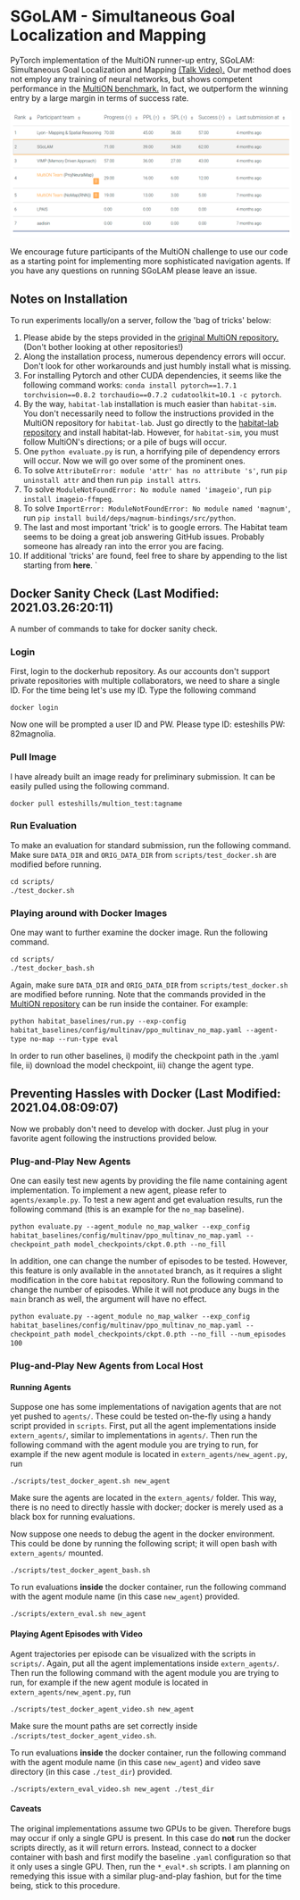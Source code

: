 # SGoLAM - Simultaneous Goal Localization and Mapping

PyTorch implementation of the MultiON runner-up entry, SGoLAM: Simultaneous Goal Localization and Mapping [(Talk Video).](https://www.youtube.com/watch?v=XgT2w6rUwjM) Our method does not employ any training of neural networks, but shows competent performance in the [MultiON benchmark.](https://eval.ai/web/challenges/challenge-page/805/leaderboard/2202) In fact, we outperform the winning entry by a large margin in terms of success rate. 

![alt text](https://github.com/eunsunlee/SGoLAM/blob/main/rank.png)

We encourage future participants of the MultiON challenge to use our code as a starting point for implementing more sophisticated navigation agents. If you have any questions on running SGoLAM please leave an issue.

## Notes on Installation
To run experiments locally/on a server, follow the 'bag of tricks' below:
1. Please abide by the steps provided in the [original MultiON repository.](https://github.com/saimwani/multiON) (Don't bother looking at other repositories!)
2. Along the installation process, numerous dependency errors will occur. Don't look for other workarounds and just humbly install what is missing.
3. For installing Pytorch and other CUDA dependencies, it seems like the following command works: `conda install pytorch==1.7.1 torchvision==0.8.2 torchaudio==0.7.2 cudatoolkit=10.1 -c pytorch`.
4. By the way, `habitat-lab` installation is much easier than `habitat-sim`. You don't necessarily need to follow the instructions provided in the MultiON repository for `habitat-lab`. Just go directly to the [habitat-lab repository](https://github.com/facebookresearch/habitat-lab) and install habitat-lab. However, for `habitat-sim`, you must follow MultiON's directions; or a pile of bugs will occur.
5. One `python evaluate.py` is run, a horrifying pile of dependency errors will occur. Now we will go over some of the prominent ones.
6. To solve `AttributeError: module 'attr' has no attribute 's'`, run `pip uninstall attr` and then run `pip install attrs`.
7. To solve `ModuleNotFoundError: No module named 'imageio'`, run `pip install imageio-ffmpeg`.
8. To solve `ImportError: ModuleNotFoundError: No module named 'magnum'`, run `pip install build/deps/magnum-bindings/src/python`.
9. The last and most important 'trick' is to google errors. The Habitat team seems to be doing a great job answering GitHub issues. Probably someone has already ran into the error you are facing.
10. If additional 'tricks' are found, feel free to share by appending to the list starting from **here**.
`
## Docker Sanity Check (Last Modified: 2021.03.26:20:11)
A number of commands to take for docker sanity check.
### Login
First, login to the dockerhub repository. As our accounts don't support private repositories with multiple collaborators, we need to share a single ID.
For the time being let's use my ID. 
Type the following command
```
docker login
```
Now one will be prompted a user ID and PW. Please type ID: esteshills PW: 82magnolia.

### Pull Image
I have already built an image ready for preliminary submission. It can be easily pulled using the following command.
```
docker pull esteshills/multion_test:tagname
```

### Run Evaluation
To make an evaluation for standard submission, run the following command. Make sure `DATA_DIR` and `ORIG_DATA_DIR` from `scripts/test_docker.sh` are modified before running.
```
cd scripts/
./test_docker.sh
```

### Playing around with Docker Images
One may want to further examine the docker image. Run the following command.
```
cd scripts/
./test_docker_bash.sh
```
Again, make sure `DATA_DIR` and `ORIG_DATA_DIR` from `scripts/test_docker.sh` are modified before running.
Note that the commands provided in the [MultiON repository](https://github.com/saimwani/multiON) can be run inside the container.
For example:
```
python habitat_baselines/run.py --exp-config habitat_baselines/config/multinav/ppo_multinav_no_map.yaml --agent-type no-map --run-type eval
```
In order to run other baselines, i) modify the checkpoint path in the .yaml file, ii) download the model checkpoint, iii) change the agent type.

## Preventing Hassles with Docker (Last Modified: 2021.04.08:09:07)
Now we probably don't need to develop with docker. Just plug in your favorite agent following the instructions provided below.

### Plug-and-Play New Agents
One can easily test new agents by providing the file name containing agent implementation.
To implement a new agent, please refer to `agents/example.py`.
To test a new agent and get evaluation results, run the following command (this is an example for the `no_map` baseline).
```
python evaluate.py --agent_module no_map_walker --exp_config habitat_baselines/config/multinav/ppo_multinav_no_map.yaml --checkpoint_path model_checkpoints/ckpt.0.pth --no_fill
```
In addition, one can change the number of episodes to be tested.
However, this feature is only available in the `annotated` branch, as it requires a slight modification in the core `habitat` repository.
Run the following command to change the number of episodes.
While it will not produce any bugs in the `main` branch as well, the argument will have no effect.
```
python evaluate.py --agent_module no_map_walker --exp_config habitat_baselines/config/multinav/ppo_multinav_no_map.yaml --checkpoint_path model_checkpoints/ckpt.0.pth --no_fill --num_episodes 100
```

### Plug-and-Play New Agents from Local Host
#### Running Agents
Suppose one has some implementations of navigation agents that are not yet pushed to `agents/`.
These could be tested on-the-fly using a handy script provided in `scripts`.
First, put all the agent implementations inside `extern_agents/`, similar to implementations in `agents/`.
Then run the following command with the agent module you are trying to run, for example if the new agent module is located in `extern_agents/new_agent.py`, run
```
./scripts/test_docker_agent.sh new_agent
```
Make sure the agents are located in the `extern_agents/` folder.
This way, there is no need to directly hassle with docker; docker is merely used as a black box for running evaluations.

Now suppose one needs to debug the agent in the docker environment.
This could be done by running the following script; it will open bash with `extern_agents/` mounted.
```
./scripts/test_docker_agent_bash.sh
```

To run evaluations **inside** the docker container, run the following command with the agent module name (in this case `new_agent`) provided.
```
./scripts/extern_eval.sh new_agent
```

#### Playing Agent Episodes with Video
Agent trajectories per episode can be visualized with the scripts in `scripts/`.
Again, put all the agent implementations inside `extern_agents/`.
Then run the following command with the agent module you are trying to run, for example if the new agent module is located in `extern_agents/new_agent.py`, run
```
./scripts/test_docker_agent_video.sh new_agent 
```
Make sure the mount paths are set correctly inside `./scripts/test_docker_agent_video.sh`.

To run evaluations **inside** the docker container, run the following command with the agent module name (in this case `new_agent`) and video save directory (in this case `./test_dir`) provided.
```
./scripts/extern_eval_video.sh new_agent ./test_dir
```

#### Caveats
The original implementations assume two GPUs to be given. Therefore bugs may occur if only a single GPU is present. In this case do **not** run the docker scripts directly, as it will return errors. Instead, connect to a docker container with bash and first modify the baseline `.yaml` configuration so that it only uses a single GPU. Then, run the `*_eval*.sh` scripts. I am planning on remedying this issue with a similar plug-and-play fashion, but for the time being, stick to this procedure.
